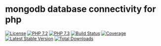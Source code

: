 # mongodb database connectivity for php

[![License](https://img.shields.io/badge/license-BSD-blue.svg)](https://opensource.org/licenses/BSD-3-Clause)
[![PHP 7.2](https://img.shields.io/badge/php-7.2-yellow.svg)](http://www.php.net)
[![PHP 7.3](https://img.shields.io/badge/php-7.3-yellow.svg)](http://www.php.net)
[![Build Status](https://travis-ci.org/mbretter/stk-mongodb.svg?branch=master)](https://travis-ci.org/mbretter/stk-mongodb)
[![Coverage](https://coveralls.io/repos/github/mbretter/stk-mongodb/badge.svg?branch=master)](https://coveralls.io/github/mbretter/stk-mongodb?branch=master)
[![Latest Stable Version](https://img.shields.io/packagist/v/mbretter/stk-mongodb.svg)](https://packagist.org/packages/mbretter/stk-mongodb)
[![Total Downloads](https://img.shields.io/packagist/dt/mbretter/stk-mongodb.svg)](https://packagist.org/packages/mbretter/stk-mongodb)